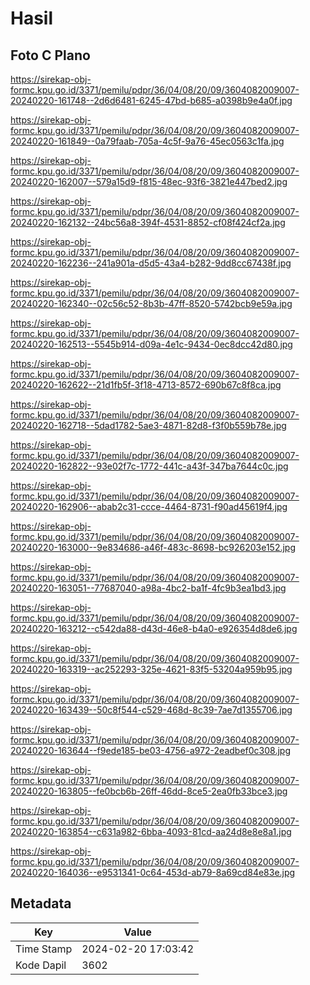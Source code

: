 # Hasil

## Foto C Plano

https://sirekap-obj-formc.kpu.go.id/3371/pemilu/pdpr/36/04/08/20/09/3604082009007-20240220-161748--2d6d6481-6245-47bd-b685-a0398b9e4a0f.jpg

https://sirekap-obj-formc.kpu.go.id/3371/pemilu/pdpr/36/04/08/20/09/3604082009007-20240220-161849--0a79faab-705a-4c5f-9a76-45ec0563c1fa.jpg

https://sirekap-obj-formc.kpu.go.id/3371/pemilu/pdpr/36/04/08/20/09/3604082009007-20240220-162007--579a15d9-f815-48ec-93f6-3821e447bed2.jpg

https://sirekap-obj-formc.kpu.go.id/3371/pemilu/pdpr/36/04/08/20/09/3604082009007-20240220-162132--24bc56a8-394f-4531-8852-cf08f424cf2a.jpg

https://sirekap-obj-formc.kpu.go.id/3371/pemilu/pdpr/36/04/08/20/09/3604082009007-20240220-162236--241a901a-d5d5-43a4-b282-9dd8cc67438f.jpg

https://sirekap-obj-formc.kpu.go.id/3371/pemilu/pdpr/36/04/08/20/09/3604082009007-20240220-162340--02c56c52-8b3b-47ff-8520-5742bcb9e59a.jpg

https://sirekap-obj-formc.kpu.go.id/3371/pemilu/pdpr/36/04/08/20/09/3604082009007-20240220-162513--5545b914-d09a-4e1c-9434-0ec8dcc42d80.jpg

https://sirekap-obj-formc.kpu.go.id/3371/pemilu/pdpr/36/04/08/20/09/3604082009007-20240220-162622--21d1fb5f-3f18-4713-8572-690b67c8f8ca.jpg

https://sirekap-obj-formc.kpu.go.id/3371/pemilu/pdpr/36/04/08/20/09/3604082009007-20240220-162718--5dad1782-5ae3-4871-82d8-f3f0b559b78e.jpg

https://sirekap-obj-formc.kpu.go.id/3371/pemilu/pdpr/36/04/08/20/09/3604082009007-20240220-162822--93e02f7c-1772-441c-a43f-347ba7644c0c.jpg

https://sirekap-obj-formc.kpu.go.id/3371/pemilu/pdpr/36/04/08/20/09/3604082009007-20240220-162906--abab2c31-ccce-4464-8731-f90ad45619f4.jpg

https://sirekap-obj-formc.kpu.go.id/3371/pemilu/pdpr/36/04/08/20/09/3604082009007-20240220-163000--9e834686-a46f-483c-8698-bc926203e152.jpg

https://sirekap-obj-formc.kpu.go.id/3371/pemilu/pdpr/36/04/08/20/09/3604082009007-20240220-163051--77687040-a98a-4bc2-ba1f-4fc9b3ea1bd3.jpg

https://sirekap-obj-formc.kpu.go.id/3371/pemilu/pdpr/36/04/08/20/09/3604082009007-20240220-163212--c542da88-d43d-46e8-b4a0-e926354d8de6.jpg

https://sirekap-obj-formc.kpu.go.id/3371/pemilu/pdpr/36/04/08/20/09/3604082009007-20240220-163319--ac252293-325e-4621-83f5-53204a959b95.jpg

https://sirekap-obj-formc.kpu.go.id/3371/pemilu/pdpr/36/04/08/20/09/3604082009007-20240220-163439--50c8f544-c529-468d-8c39-7ae7d1355706.jpg

https://sirekap-obj-formc.kpu.go.id/3371/pemilu/pdpr/36/04/08/20/09/3604082009007-20240220-163644--f9ede185-be03-4756-a972-2eadbef0c308.jpg

https://sirekap-obj-formc.kpu.go.id/3371/pemilu/pdpr/36/04/08/20/09/3604082009007-20240220-163805--fe0bcb6b-26ff-46dd-8ce5-2ea0fb33bce3.jpg

https://sirekap-obj-formc.kpu.go.id/3371/pemilu/pdpr/36/04/08/20/09/3604082009007-20240220-163854--c631a982-6bba-4093-81cd-aa24d8e8e8a1.jpg

https://sirekap-obj-formc.kpu.go.id/3371/pemilu/pdpr/36/04/08/20/09/3604082009007-20240220-164036--e9531341-0c64-453d-ab79-8a69cd84e83e.jpg


## Metadata

| Key        | Value               |
| ---------- | ------------------- |
| Time Stamp | 2024-02-20 17:03:42 |
| Kode Dapil | 3602                |



